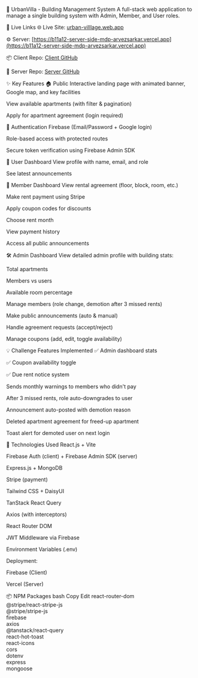 🏢 UrbanVilla - Building Management System
A full-stack web application to manage a single building system with Admin, Member, and User roles.

🔗 Live Links
🌐 Live Site: [urban-villlage.web.app](https://urban-villlage-c50c6.web.app)

⚙️ Server: [https://b11a12-server-side-mdp-arvezsarkar.vercel.app](https://b11a12-server-side-mdp-arvezsarkar.vercel.app)

📦 Client Repo: [Client GitHub](https://github.com/Programming-Hero-Web-Course4/b11a12-client-side-MDParvezsarkar)

🔧 Server Repo: [Server GitHub](https://github.com/Programming-Hero-Web-Course4/b11a12-server-side-MDParvezsarkar)

✨ Key Features
🏠 Public
Interactive landing page with animated banner, Google map, and key facilities

View available apartments (with filter & pagination)

Apply for apartment agreement (login required)

🔐 Authentication
Firebase (Email/Password + Google login)

Role-based access with protected routes

Secure token verification using Firebase Admin SDK

👤 User Dashboard
View profile with name, email, and role

See latest announcements

🏢 Member Dashboard
View rental agreement (floor, block, room, etc.)

Make rent payment using Stripe

Apply coupon codes for discounts

Choose rent month

View payment history

Access all public announcements

🛠️ Admin Dashboard
View detailed admin profile with building stats:

Total apartments

Members vs users

Available room percentage

Manage members (role change, demotion after 3 missed rents)

Make public announcements (auto & manual)

Handle agreement requests (accept/reject)

Manage coupons (add, edit, toggle availability)

💡 Challenge Features Implemented
✅ Admin dashboard stats

✅ Coupon availability toggle

✅ Due rent notice system

Sends monthly warnings to members who didn't pay

After 3 missed rents, role auto-downgrades to user

Announcement auto-posted with demotion reason

Deleted apartment agreement for freed-up apartment

Toast alert for demoted user on next login



🔧 Technologies Used
React.js + Vite

Firebase Auth (client) + Firebase Admin SDK (server)

Express.js + MongoDB

Stripe (payment)

Tailwind CSS + DaisyUI

TanStack React Query

Axios (with interceptors)

React Router DOM

JWT Middleware via Firebase

Environment Variables (.env)

Deployment:

Firebase (Client)

Vercel (Server)

📦 NPM Packages
bash
Copy
Edit
react-router-dom  
@stripe/react-stripe-js  
@stripe/stripe-js  
firebase  
axios  
@tanstack/react-query  
react-hot-toast  
react-icons  
cors  
dotenv  
express  
mongoose  
